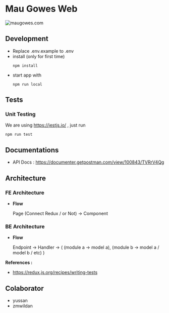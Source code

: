 # Mau Gowes Web

![maugowes.com](https://i.ibb.co/H24fYQh/Screen-Shot-2020-11-07-at-13-49-07.png)

## Development

- Replace .env.example to .env
- install (only for first time)
  ```
  npm install
  ```
- start app with
  ```
  npm run local
  ```

## Tests

### Unit Testing

We are using https://jestjs.io/ , just run

```
npm run test
```

## Documentations

- API Docs : https://documenter.getpostman.com/view/100843/TVRrV4Qg

## Architecture

### FE Architecture

- **Flow**

  Page (Connect Redux / or Not) -> Component

### BE Architecture

- **Flow**

  Endpoint -> Handler -> ( (module a -> model a), (module b -> model a / model b / etc) )

**References :**

- https://redux.js.org/recipes/writing-tests

## Colaborator

- yussan
- zmwildan
